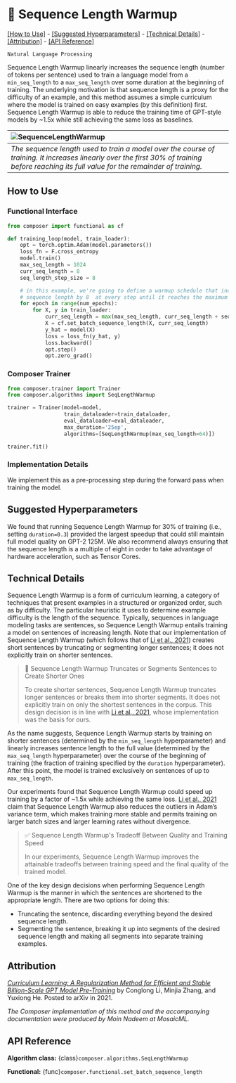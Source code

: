 # 🔆 Sequence Length Warmup


[\[How to Use\]](#how-to-use) - [\[Suggested Hyperparameters\]](#suggested-hyperparameters) - [\[Technical Details\]](#technical-details) - [\[Attribution\]](#attribution) - [\[API Reference\]](#api-reference)

 `Natural Language Processing`

Sequence Length Warmup linearly increases the sequence length (number of tokens per sentence) used to train a language model from a `min_seq_length` to a `max_seq_length` over some duration at the beginning of training. The underlying motivation is that sequence length is a proxy for the difficulty of an example, and this method assumes a simple curriculum where the model is trained on easy examples (by this definition) first. Sequence Length Warmup is able to reduce the training time of GPT-style models by ~1.5x while still achieving the same loss as baselines.

| ![SequenceLengthWarmup](../_images/seq_len_warmup.svg)|
|:--|
|*The sequence length used to train a model over the course of training. It increases linearly over the first 30% of training before reaching its full value for the remainder of training.*|

## How to Use

### Functional Interface

```python
from composer import functional as cf

def training_loop(model, train_loader):
    opt = torch.optim.Adam(model.parameters())
    loss_fn = F.cross_entropy
    model.train()
    max_seq_length = 1024
    curr_seq_length = 8
    seq_length_step_size = 8

    # in this example, we're going to define a warmup schedule that increases the
    # sequence length by 8  at every step until it reaches the maximum sequence length
    for epoch in range(num_epochs):
        for X, y in train_loader:
            curr_seq_length = max(max_seq_length, curr_seq_length + seq_length_step_size)
            X = cf.set_batch_sequence_length(X, curr_seq_length)
            y_hat = model(X)
            loss = loss_fn(y_hat, y)
            loss.backward()
            opt.step()
            opt.zero_grad()
```

### Composer Trainer

<!--pytest.mark.gpu-->
<!--
```python
import os
previous_platform_env = os.environ["MOSAICML_PLATFORM"]
os.environ["MOSAICML_PLATFORM"] = "false"
from tests.common.models import configure_tiny_bert_hf_model
from tests.common.datasets import dummy_bert_lm_dataloader

model = configure_tiny_bert_hf_model()
train_dataloader, eval_dataloader = dummy_bert_lm_dataloader(), dummy_bert_lm_dataloader()
```
-->
<!--pytest-codeblocks:cont-->
```python
from composer.trainer import Trainer
from composer.algorithms import SeqLengthWarmup

trainer = Trainer(model=model,
                  train_dataloader=train_dataloader,
                  eval_dataloader=eval_dataloader,
                  max_duration='25ep',
                  algorithms=[SeqLengthWarmup(max_seq_length=64)])

trainer.fit()
```
<!--pytest-codeblocks:cont-->
<!--
```python
os.environ["MOSAICML_PLATFORM"] = previous_platform_env
```
-->

### Implementation Details

We implement this as a pre-processing step during the forward pass when training the model.

## Suggested Hyperparameters

We found that running Sequence Length Warmup for 30% of training (i.e., setting `duration=0.3`) provided the largest speedup that could still maintain full model quality on GPT-2 125M. We also recommend always ensuring that the sequence length is a multiple of eight in order to take advantage of hardware acceleration, such as Tensor Cores.

## Technical Details

Sequence Length Warmup is a form of curriculum learning, a category of techniques that present examples in a structured or organized order, such as by difficulty.
The particular heuristic it uses to determine example difficulty is the length of the sequence.
Typically, sequences in language modeling tasks are sentences, so Sequence Length Warmup entails training a model on sentences of increasing length.
Note that our implementation of Sequence Length Warmup (which follows that of [Li et al., 2021](https://arxiv.org/abs/2108.06084)) creates short sentences by truncating or segmenting longer sentences; it does not explicitly train on shorter sentences.

> 🚧 Sequence Length Warmup Truncates or Segments Sentences to Create Shorter Ones
>
> To create shorter sentences, Sequence Length Warmup truncates longer sentences or breaks them into shorter segments.
> It does not explicitly train on only the shortest sentences in the corpus.
> This design decision is in line with [Li et al., 2021](https://arxiv.org/abs/2108.06084), whose implementation was the basis for ours.

As the name suggests, Sequence Length Warmup starts by training on shorter sentences (determined by the `min_seq_length` hyperparameter) and linearly increases sentence length to the full value (determined by the `max_seq_length` hyperparameter) over the course of the beginning of training (the fraction of training specified by the `duration` hyperparameter).
After this point, the model is trained exclusively on sentences of up to `max_seq_length`.

Our experiments found that Sequence Length Warmup could speed up training by a factor of ~1.5x while achieving the same loss.
[Li et al., 2021](https://arxiv.org/abs/2108.06084) claim that Sequence Length Warmup also reduces the outliers in Adam’s variance term, which makes training more stable and permits training on larger batch sizes and larger learning rates without divergence.

> ✅ Sequence Length Warmup's Tradeoff Between Quality and Training Speed
>
> In our experiments, Sequence Length Warmup improves the attainable tradeoffs between training speed and the final quality of the trained model.

One of the key design decisions when performing Sequence Length Warmup is the manner in which the sentences are shortened to the appropriate length. There are two options for doing this:
* Truncating the sentence, discarding everything beyond the desired sequence length.
* Segmenting the sentence, breaking it up into segments of the desired sequence length and making all segments into separate training examples.

## Attribution

[*Curriculum Learning: A Regularization Method for Efficient and Stable Billion-Scale GPT Model Pre-Training*](https://arxiv.org/abs/2108.06084) by Conglong Li, Minjia Zhang, and Yuxiong He. Posted to arXiv in 2021.

*The Composer implementation of this method and the accompanying documentation were produced by Moin Nadeem at MosaicML.*

## API Reference

**Algorithm class:** {class}`composer.algorithms.SeqLengthWarmup`

**Functional:** {func}`composer.functional.set_batch_sequence_length`
